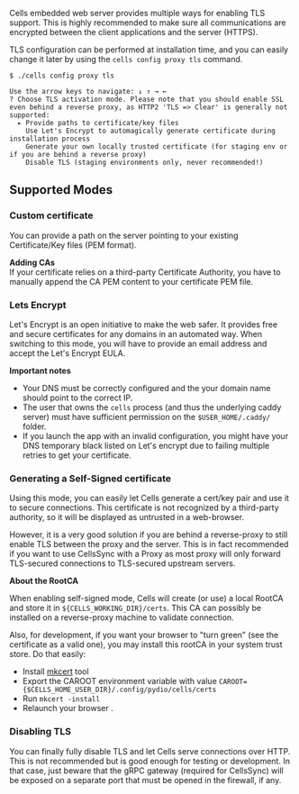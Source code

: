 Cells embedded web server provides multiple ways for enabling TLS support. This is highly recommended to make sure all communications are encrypted between the client applications and the server (HTTPS).

TLS configuration can be performed at installation time, and you can easily change it later by using the `cells config proxy tls` command.

```
$ ./cells config proxy tls

Use the arrow keys to navigate: ↓ ↑ → ← 
? Choose TLS activation mode. Please note that you should enable SSL even behind a reverse proxy, as HTTP2 'TLS => Clear' is generally not supported: 
  ▸ Provide paths to certificate/key files
    Use Let's Encrypt to automagically generate certificate during installation process
    Generate your own locally trusted certificate (for staging env or if you are behind a reverse proxy)
    Disable TLS (staging environments only, never recommended!)
```

## Supported Modes

### Custom certificate

You can provide a path on the server pointing to your existing Certificate/Key files (PEM format).

**Adding CAs**   
If your certificate relies on a third-party Certificate Authority, you have to manually append the CA PEM content to your certificate PEM file.

### Lets Encrypt

Let's Encrypt is an open initiative to make the web safer. It provides free and secure certificates for any domains in an automated way. When switching to this mode, you will have to provide an email address and accept the Let's Encrypt EULA. 

**Important notes**

 - Your DNS must be correctly configured and the your domain name should point to the correct IP.
 - The user that owns the `cells` process (and thus the underlying caddy server) must have sufficient permission on the `$USER_HOME/.caddy/` folder.
 - If you launch the app with an invalid configuration, you might have your DNS temporary black listed on Let's encrypt due to failing multiple retries to get your certificate.  

### Generating a Self-Signed certificate

Using this mode, you can easily let Cells generate a cert/key pair and use it to secure connections. This certificate is not recognized by a third-party authority, so it will be displayed as untrusted in a web-browser. 

However, it is a very good solution if you are behind a reverse-proxy to still enable TLS between the proxy and the server. This is in fact recommended if you want to use CellsSync with a Proxy as most proxy will only forward TLS-secured connections to TLS-secured upstream servers.

**About the RootCA**

When enabling self-signed mode, Cells will create (or use) a local RootCA and store it in `${CELLS_WORKING_DIR}/certs`. This CA can possibly be installed on a reverse-proxy machine to validate connection.

Also, for development, if you want your browser to "turn green" (see the certificate as a valid one), you may install this rootCA in your system trust store. Do that easily: 
 
 - Install [mkcert](https://github.com/FiloSottile/mkcert) tool
 - Export the CAROOT environment variable with value `CAROOT={$CELLS_HOME_USER_DIR}/.config/pydio/cells/certs`
 - Run `mkcert -install`
 - Relaunch your browser .
 
 ### Disabling TLS
 
 You can finally fully disable TLS and let Cells serve connections over HTTP. This is not recommended but is good enough for testing or development. In that case, just beware that the gRPC gateway (required for CellsSync) will be exposed on a separate port that must be opened in the firewall, if any.
